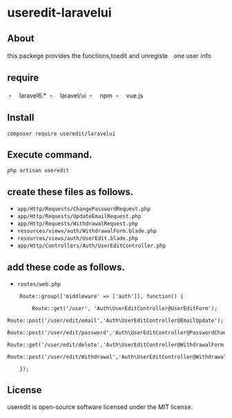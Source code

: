 # useredit-laravelui

## About
this packege provides the functions,toedit and unregiste　one user info


## require
・　laravel6.*
・　laravel/ui
・　npm 
・　vue.js
## Install

```
composer require useredit/laravelui
```

## Execute command.
```
php artisan useredit

```

## create these files as follows.

- `app/Http/Requests/ChangePasswordRequest.php`
- `app/Http/Requests/UpdateEmailRequest.php`
- `app/Http/Requests/WithdrawalRequest.php`
- `resources/views/auth/WithdrawalForm.blade.php`
- `resources/views/auth/UserEdit.blade.php`
- `app/Http/Controllers/Auth/UserEditController.php`



## add these code as follows.
- `routes/web.php`
```
    Route::group(['middleware' => ['auth']], function() {    
        
        Route::get('/user', 'Auth\UserEditController@UserEditForm');
        Route::post('/user/edit/email','Auth\UserEditController@EmailUpdate');
        Route::post('/user/edit/password','Auth\UserEditController@PasswordChange');
        Route::get('/user/edit/delete','Auth\UserEditController@WithdrawalForm');
        Route::post('/user/edit/Withdrawal','Auth\UserEditController@Withdrawal');

    });
```




## License
useredit is open-source software licensed under the MIT license.



